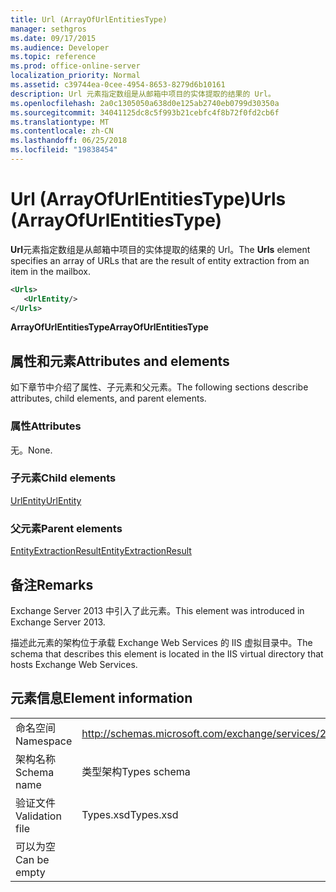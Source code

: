 ```yaml
---
title: Url (ArrayOfUrlEntitiesType)
manager: sethgros
ms.date: 09/17/2015
ms.audience: Developer
ms.topic: reference
ms.prod: office-online-server
localization_priority: Normal
ms.assetid: c39744ea-0cee-4954-8653-8279d6b10161
description: Url 元素指定数组是从邮箱中项目的实体提取的结果的 Url。
ms.openlocfilehash: 2a0c1305050a638d0e125ab2740eb0799d30350a
ms.sourcegitcommit: 34041125dc8c5f993b21cebfc4f8b72f0fd2cb6f
ms.translationtype: MT
ms.contentlocale: zh-CN
ms.lasthandoff: 06/25/2018
ms.locfileid: "19838454"
---
```

# <a name="urls-arrayofurlentitiestype"></a><span data-ttu-id="c3b8d-103">Url (ArrayOfUrlEntitiesType)</span><span class="sxs-lookup"><span data-stu-id="c3b8d-103">Urls (ArrayOfUrlEntitiesType)</span></span>

<span data-ttu-id="c3b8d-104">**Url**元素指定数组是从邮箱中项目的实体提取的结果的 Url。</span><span class="sxs-lookup"><span data-stu-id="c3b8d-104">The **Urls** element specifies an array of URLs that are the result of entity extraction from an item in the mailbox.</span></span> 
  
```XML
<Urls>
   <UrlEntity/>
</Urls>
```

 <span data-ttu-id="c3b8d-105">**ArrayOfUrlEntitiesType**</span><span class="sxs-lookup"><span data-stu-id="c3b8d-105">**ArrayOfUrlEntitiesType**</span></span>
## <a name="attributes-and-elements"></a><span data-ttu-id="c3b8d-106">属性和元素</span><span class="sxs-lookup"><span data-stu-id="c3b8d-106">Attributes and elements</span></span>

<span data-ttu-id="c3b8d-107">如下章节中介绍了属性、子元素和父元素。</span><span class="sxs-lookup"><span data-stu-id="c3b8d-107">The following sections describe attributes, child elements, and parent elements.</span></span>
  
### <a name="attributes"></a><span data-ttu-id="c3b8d-108">属性</span><span class="sxs-lookup"><span data-stu-id="c3b8d-108">Attributes</span></span>

<span data-ttu-id="c3b8d-109">无。</span><span class="sxs-lookup"><span data-stu-id="c3b8d-109">None.</span></span>
  
### <a name="child-elements"></a><span data-ttu-id="c3b8d-110">子元素</span><span class="sxs-lookup"><span data-stu-id="c3b8d-110">Child elements</span></span>

[<span data-ttu-id="c3b8d-111">UrlEntity</span><span class="sxs-lookup"><span data-stu-id="c3b8d-111">UrlEntity</span></span>](urlentity.md)
  
### <a name="parent-elements"></a><span data-ttu-id="c3b8d-112">父元素</span><span class="sxs-lookup"><span data-stu-id="c3b8d-112">Parent elements</span></span>

[<span data-ttu-id="c3b8d-113">EntityExtractionResult</span><span class="sxs-lookup"><span data-stu-id="c3b8d-113">EntityExtractionResult</span></span>](entityextractionresult.md)
  
## <a name="remarks"></a><span data-ttu-id="c3b8d-114">备注</span><span class="sxs-lookup"><span data-stu-id="c3b8d-114">Remarks</span></span>

<span data-ttu-id="c3b8d-115">Exchange Server 2013 中引入了此元素。</span><span class="sxs-lookup"><span data-stu-id="c3b8d-115">This element was introduced in Exchange Server 2013.</span></span>
  
<span data-ttu-id="c3b8d-116">描述此元素的架构位于承载 Exchange Web Services 的 IIS 虚拟目录中。</span><span class="sxs-lookup"><span data-stu-id="c3b8d-116">The schema that describes this element is located in the IIS virtual directory that hosts Exchange Web Services.</span></span>
  
## <a name="element-information"></a><span data-ttu-id="c3b8d-117">元素信息</span><span class="sxs-lookup"><span data-stu-id="c3b8d-117">Element information</span></span>

|||
|:-----|:-----|
|<span data-ttu-id="c3b8d-118">命名空间</span><span class="sxs-lookup"><span data-stu-id="c3b8d-118">Namespace</span></span>  <br/> |http://schemas.microsoft.com/exchange/services/2006/types  <br/> |
|<span data-ttu-id="c3b8d-119">架构名称</span><span class="sxs-lookup"><span data-stu-id="c3b8d-119">Schema name</span></span>  <br/> |<span data-ttu-id="c3b8d-120">类型架构</span><span class="sxs-lookup"><span data-stu-id="c3b8d-120">Types schema</span></span>  <br/> |
|<span data-ttu-id="c3b8d-121">验证文件</span><span class="sxs-lookup"><span data-stu-id="c3b8d-121">Validation file</span></span>  <br/> |<span data-ttu-id="c3b8d-122">Types.xsd</span><span class="sxs-lookup"><span data-stu-id="c3b8d-122">Types.xsd</span></span>  <br/> |
|<span data-ttu-id="c3b8d-123">可以为空</span><span class="sxs-lookup"><span data-stu-id="c3b8d-123">Can be empty</span></span>  <br/> ||
   

